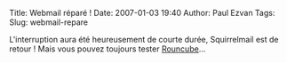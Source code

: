 Title: Webmail réparé !
Date: 2007-01-03 19:40
Author: Paul Ezvan
Tags: 
Slug: webmail-repare

L'interruption aura été heureusement de courte durée, Squirrelmail est
de retour ! Mais vous pouvez toujours tester
[Rouncube](https://www.ezvan.fr/roundcubemail/)...

